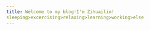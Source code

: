 ```yaml
---
title: Welcome to my blog!I'm Zihuailin!
sleeping>excercising>relaxing>learning>working>else
---
```

